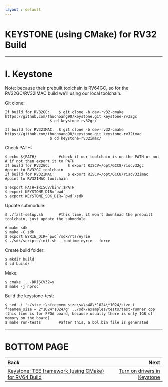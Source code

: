 ```yaml
---
layout : default
---
```


# KEYSTONE (using CMake) for RV32 Build

* * *

# I. Keystone

Note: because their prebuilt toolchain is RV64GC, so for the RV32GC/RV32IMAC build we'll using our local toolchain.

Git clone:
```
If build for RV32GC:	$ git clone -b dev-rv32-cmake https://github.com/thuchoang90/keystone.git keystone-rv32gc
					$ cd keystone-rv32gc/

If build for RV32IMAC:	$ git clone -b dev-rv32-cmake https://github.com/thuchoang90/keystone.git keystone-rv32imac
					$ cd keystone-rv32imac/
```

Check PATH:
```
$ echo ${PATH}			#check if our toolchain is on the PATH or not
# if not then export it to PATH
If build for RV32GC:		$ export RISCV=/opt/GCC8/riscv32gc			#point to RV32GC toolchain
If build for RV32IMAC:		$ export RISCV=/opt/GCC8/riscv32imac		#point to RV32IMAC toolchain

$ export PATH=$RISCV/bin/:$PATH
$ export KEYSTONE_DIR=`pwd`
$ export KEYSTONE_SDK_DIR=`pwd`/sdk
```

Update submodule:
```
$ ./fast-setup.sh		#this time, it won't download the prebuilt toolchain, just update the submodule

# make sdk
$ make -C sdk
$ export EYRIE_DIR=`pwd`/sdk/rts/eyrie
$ ./sdk/scripts/init.sh --runtime eyrie --force
```

Create build folder:
```
$ mkdir build
$ cd build/
```

Make:
```
$ cmake .. -DRISCV32=y
$ make -j`nproc`
```

Build the keystone-test:
```
$ sed -i 's/size_t\sfreemem_size\s=\s48\*1024\*1024/size_t freemem_size = 2*1024*1024/g' ../sdk/examples/tests/test-runner.cpp
(this line is for FPGA board, because usually there is only 1GB of memory on the board)
$ make run-tests		#after this, a bbl.bin file is generated
```

* * *

# BOTTOM PAGE

| Back | Next |
| :--- | ---: |
| [Keystone: TEE framework (using CMake) for RV64 Build](./keystone-cmake-64.md) | [Turn on drivers in Keystone](./keystone-drivers.md) |
